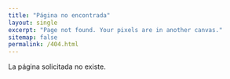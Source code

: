 ```yaml
---
title: "Página no encontrada"
layout: single
excerpt: "Page not found. Your pixels are in another canvas."
sitemap: false
permalink: /404.html
---
```


La página solicitada no existe. 



